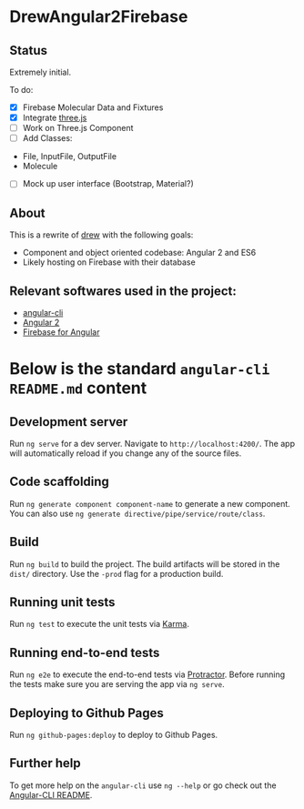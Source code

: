 # DrewAngular2Firebase

## Status

Extremely initial.

To do:
- [x] Firebase Molecular Data and Fixtures
- [x] Integrate [three.js](http://threejs.org)
- [ ] Work on Three.js Component
- [ ] Add Classes:
 * File, InputFile, OutputFile
 * Molecule
- [ ] Mock up user interface (Bootstrap, Material?)

## About

This is a rewrite of [drew](https://github.com/barrymoo/drew) with the following
goals:
* Component and object oriented codebase: Angular 2 and ES6
* Likely hosting on Firebase with their database

## Relevant softwares used in the project:
* [angular-cli](https://github.com/angular/angular-cli)
* [Angular 2](https://github.com/angular/angular)
* [Firebase for Angular](https://github.com/angular/angularfire2)

# Below is the standard `angular-cli` `README.md` content

## Development server
Run `ng serve` for a dev server. Navigate to `http://localhost:4200/`. The app
will automatically reload if you change any of the source files.

## Code scaffolding

Run `ng generate component component-name` to generate a new component. You can
also use `ng generate directive/pipe/service/route/class`.

## Build

Run `ng build` to build the project. The build artifacts will be stored in the
`dist/` directory. Use the `-prod` flag for a production build.

## Running unit tests

Run `ng test` to execute the unit tests via
[Karma](https://karma-runner.github.io).

## Running end-to-end tests

Run `ng e2e` to execute the end-to-end tests via
[Protractor](http://www.protractortest.org/).  Before running the tests make
sure you are serving the app via `ng serve`.

## Deploying to Github Pages

Run `ng github-pages:deploy` to deploy to Github Pages.

## Further help

To get more help on the `angular-cli` use `ng --help` or go check out the
[Angular-CLI
README](https://github.com/angular/angular-cli/blob/master/README.md).
